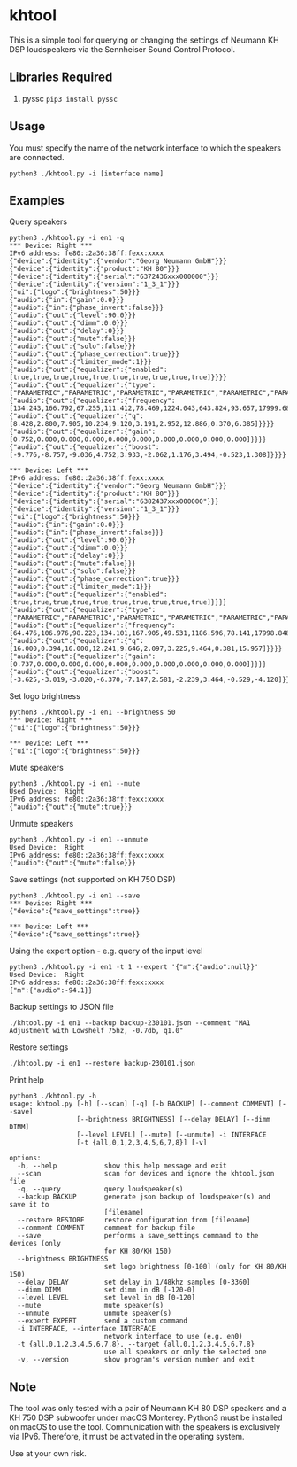 # khtool
This is a simple tool for querying or changing the settings of Neumann KH DSP loudspeakers via the Sennheiser Sound Control Protocol. 

## Libraries Required

1. pyssc `pip3 install pyssc`

## Usage

You must specify the name of the network interface to which the speakers are connected.
```
python3 ./khtool.py -i [interface name]
```

## Examples

Query speakers

```
python3 ./khtool.py -i en1 -q
*** Device: Right ***
IPv6 address: fe80::2a36:38ff:fexx:xxxx
{"device":{"identity":{"vendor":"Georg Neumann GmbH"}}}
{"device":{"identity":{"product":"KH 80"}}}
{"device":{"identity":{"serial":"6372436xxx000000"}}}
{"device":{"identity":{"version":"1_3_1"}}}
{"ui":{"logo":{"brightness":50}}}
{"audio":{"in":{"gain":0.0}}}
{"audio":{"in":{"phase_invert":false}}}
{"audio":{"out":{"level":90.0}}}
{"audio":{"out":{"dimm":0.0}}}
{"audio":{"out":{"delay":0}}}
{"audio":{"out":{"mute":false}}}
{"audio":{"out":{"solo":false}}}
{"audio":{"out":{"phase_correction":true}}}
{"audio":{"out":{"limiter_mode":1}}}
{"audio":{"out":{"equalizer":{"enabled":[true,true,true,true,true,true,true,true,true,true]}}}}
{"audio":{"out":{"equalizer":{"type":["PARAMETRIC","PARAMETRIC","PARAMETRIC","PARAMETRIC","PARAMETRIC","PARAMETRIC","PARAMETRIC","PARAMETRIC","PARAMETRIC","PARAMETRIC"]}}}}
{"audio":{"out":{"equalizer":{"frequency":[134.243,166.792,67.255,111.412,78.469,1224.043,643.824,93.657,17999.688,51.878]}}}}
{"audio":{"out":{"equalizer":{"q":[8.428,2.800,7.905,10.234,9.120,3.191,2.952,12.886,0.370,6.385]}}}}
{"audio":{"out":{"equalizer":{"gain":[0.752,0.000,0.000,0.000,0.000,0.000,0.000,0.000,0.000,0.000]}}}}
{"audio":{"out":{"equalizer":{"boost":[-9.776,-8.757,-9.036,4.752,3.933,-2.062,1.176,3.494,-0.523,1.308]}}}}

*** Device: Left ***
IPv6 address: fe80::2a36:38ff:fexx:xxxx
{"device":{"identity":{"vendor":"Georg Neumann GmbH"}}}
{"device":{"identity":{"product":"KH 80"}}}
{"device":{"identity":{"serial":"6382437xxx000000"}}}
{"device":{"identity":{"version":"1_3_1"}}}
{"ui":{"logo":{"brightness":50}}}
{"audio":{"in":{"gain":0.0}}}
{"audio":{"in":{"phase_invert":false}}}
{"audio":{"out":{"level":90.0}}}
{"audio":{"out":{"dimm":0.0}}}
{"audio":{"out":{"delay":0}}}
{"audio":{"out":{"mute":false}}}
{"audio":{"out":{"solo":false}}}
{"audio":{"out":{"phase_correction":true}}}
{"audio":{"out":{"limiter_mode":1}}}
{"audio":{"out":{"equalizer":{"enabled":[true,true,true,true,true,true,true,true,true,true]}}}}
{"audio":{"out":{"equalizer":{"type":["PARAMETRIC","PARAMETRIC","PARAMETRIC","PARAMETRIC","PARAMETRIC","PARAMETRIC","PARAMETRIC","PARAMETRIC","PARAMETRIC","PARAMETRIC"]}}}}
{"audio":{"out":{"equalizer":{"frequency":[64.476,106.976,98.223,134.101,167.905,49.531,1186.596,78.141,17998.848,198.220]}}}}
{"audio":{"out":{"equalizer":{"q":[16.000,0.394,16.000,12.241,9.646,2.097,3.225,9.464,0.381,15.957]}}}}
{"audio":{"out":{"equalizer":{"gain":[0.737,0.000,0.000,0.000,0.000,0.000,0.000,0.000,0.000,0.000]}}}}
{"audio":{"out":{"equalizer":{"boost":[-3.625,-3.019,-3.020,-6.370,-7.147,2.581,-2.239,3.464,-0.529,-4.120]}}}}
```

Set logo brightness
```
python3 ./khtool.py -i en1 --brightness 50
*** Device: Right ***
{"ui":{"logo":{"brightness":50}}}

*** Device: Left ***
{"ui":{"logo":{"brightness":50}}}
```

Mute speakers
```
python3 ./khtool.py -i en1 --mute
Used Device:  Right
IPv6 address: fe80::2a36:38ff:fexx:xxxx
{"audio":{"out":{"mute":true}}}
```

Unmute speakers
```
python3 ./khtool.py -i en1 --unmute
Used Device:  Right
IPv6 address: fe80::2a36:38ff:fexx:xxxx
{"audio":{"out":{"mute":false}}}
```

Save settings (not supported on KH 750 DSP)
```
python3 ./khtool.py -i en1 --save         
*** Device: Right ***
{"device":{"save_settings":true}}

*** Device: Left ***
{"device":{"save_settings":true}}
```

Using the expert option - e.g. query of the input level
``` 
python3 ./khtool.py -i en1 -t 1 --expert '{"m":{"audio":null}}'
Used Device:  Right
IPv6 address: fe80::2a36:38ff:fexx:xxxx
{"m":{"audio":-94.1}}
```

Backup settings to JSON file
```
./khtool.py -i en1 --backup backup-230101.json --comment "MA1 Adjustment with Lowshelf 75hz, -0.7db, q1.0"
```

Restore settings
```
./khtool.py -i en1 --restore backup-230101.json
```

Print help
```
python3 ./khtool.py -h
usage: khtool.py [-h] [--scan] [-q] [-b BACKUP] [--comment COMMENT] [--save]
                 [--brightness BRIGHTNESS] [--delay DELAY] [--dimm DIMM]
                 [--level LEVEL] [--mute] [--unmute] -i INTERFACE
                 [-t {all,0,1,2,3,4,5,6,7,8}] [-v]

options:
  -h, --help            show this help message and exit
  --scan                scan for devices and ignore the khtool.json file
  -q, --query           query loudspeaker(s)
  --backup BACKUP       generate json backup of loudspeaker(s) and save it to
                        [filename]
  --restore RESTORE     restore configuration from [filename]
  --comment COMMENT     comment for backup file
  --save                performs a save_settings command to the devices (only
                        for KH 80/KH 150)
  --brightness BRIGHTNESS
                        set logo brightness [0-100] (only for KH 80/KH 150)
  --delay DELAY         set delay in 1/48khz samples [0-3360]
  --dimm DIMM           set dimm in dB [-120-0]
  --level LEVEL         set level in dB [0-120]
  --mute                mute speaker(s)
  --unmute              unmute speaker(s)
  --expert EXPERT       send a custom command
  -i INTERFACE, --interface INTERFACE
                        network interface to use (e.g. en0)
  -t {all,0,1,2,3,4,5,6,7,8}, --target {all,0,1,2,3,4,5,6,7,8}
                        use all speakers or only the selected one
  -v, --version         show program's version number and exit
```

## Note

The tool was only tested with a pair of Neumann KH 80 DSP speakers and a KH 750 DSP subwoofer under macOS Monterey. Python3 must be installed on macOS to use the tool. Communication with the speakers is exclusively via IPv6. Therefore, it must be activated in the operating system.

Use at your own risk. 

